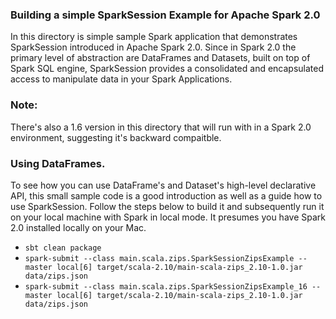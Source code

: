 ### Building a simple SparkSession Example for Apache Spark 2.0

In this directory is simple sample Spark application that demonstrates SparkSession introduced in Apache Spark 2.0. Since in Spark 2.0 the primary
level of abstraction are DataFrames and Datasets, built on top of Spark SQL engine, SparkSession provides a consolidated and encapsulated access to
manipulate data in your Spark Applications.

### Note: 
There's also a 1.6 version in this directory that will run with in a Spark 2.0 environment, suggesting it's backward compaitble.

### Using DataFrames.
To see how you can use DataFrame's and Dataset's high-level declarative API, this small sample code is a good introduction as well as a guide how to use 
SparkSession. Follow the steps below to build it and subsequently run it on your local machine with Spark in local mode. It presumes you have Spark 2.0 installed locally on your Mac.

* `sbt clean package`
* `spark-submit --class main.scala.zips.SparkSessionZipsExample --master local[6] target/scala-2.10/main-scala-zips_2.10-1.0.jar data/zips.json`
* `spark-submit --class main.scala.zips.SparkSessionZipsExample_16 --master local[6] target/scala-2.10/main-scala-zips_2.10-1.0.jar data/zips.json`


